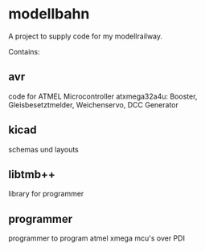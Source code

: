 # modellbahn

A project to supply code for my modellrailway.

Contains:
    
<h2>avr</h2>
code for ATMEL Microcontroller atxmega32a4u: Booster, Gleisbesetztmelder, Weichenservo, DCC Generator
<h2>kicad</h2>
schemas und layouts
<h2>libtmb++</h2>
library for programmer
<h2>programmer</h2>
programmer to program atmel xmega mcu's over PDI
